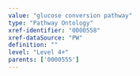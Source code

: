 ```yaml
---
value: "glucose conversion pathway"
type: "Pathway Ontology"
xref-identifier: "0000558"
xref-dataSource: "PW"
definition: ""
level: "Level 4+"
parents: ['0000555']
---
```


